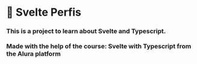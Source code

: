<h1>🚀 Svelte Perfis</h1>

<h3>This is a project to learn about Svelte and Typescript. <br><br> Made with the help of the course: Svelte with Typescript from the Alura platform</h3>
